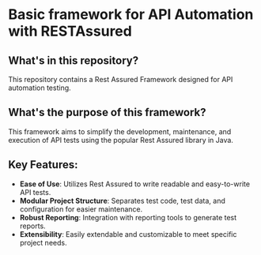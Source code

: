 # Basic framework for API Automation with RESTAssured 
## What's in this repository?
This repository contains a Rest Assured Framework designed for API automation testing. 
## What's the purpose of this framework?
This framework aims to simplify the development, maintenance, and execution of API tests using the popular Rest Assured library in Java.
## Key Features:
- **Ease of Use**: Utilizes Rest Assured to write readable and easy-to-write API tests.
- **Modular Project Structure**: Separates test code, test data, and configuration for easier maintenance.
- **Robust Reporting**: Integration with reporting tools to generate test reports.
- **Extensibility**: Easily extendable and customizable to meet specific project needs.
